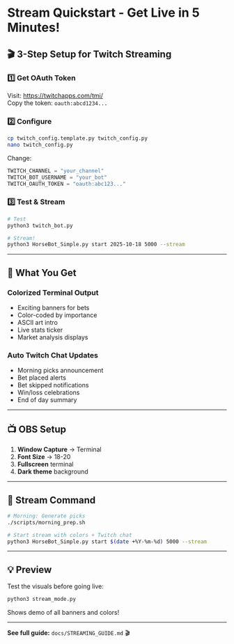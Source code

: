 # Stream Quickstart - Get Live in 5 Minutes!

## 🎬 3-Step Setup for Twitch Streaming

### 1️⃣ Get OAuth Token
Visit: https://twitchapps.com/tmi/  
Copy the token: `oauth:abcd1234...`

### 2️⃣ Configure
```bash
cp twitch_config.template.py twitch_config.py
nano twitch_config.py
```

Change:
```python
TWITCH_CHANNEL = "your_channel"
TWITCH_BOT_USERNAME = "your_bot"
TWITCH_OAUTH_TOKEN = "oauth:abc123..."
```

### 3️⃣ Test & Stream
```bash
# Test
python3 twitch_bot.py

# Stream!
python3 HorseBot_Simple.py start 2025-10-18 5000 --stream
```

---

## 🎨 What You Get

### Colorized Terminal Output
- Exciting banners for bets
- Color-coded by importance
- ASCII art intro
- Live stats ticker
- Market analysis displays

### Auto Twitch Chat Updates
- Morning picks announcement
- Bet placed alerts
- Bet skipped notifications
- Win/loss celebrations
- End of day summary

---

## 📺 OBS Setup

1. **Window Capture** → Terminal
2. **Font Size** → 18-20
3. **Fullscreen** terminal
4. **Dark theme** background

---

## 🎯 Stream Command

```bash
# Morning: Generate picks
./scripts/morning_prep.sh

# Start stream with colors + Twitch chat
python3 HorseBot_Simple.py start $(date +%Y-%m-%d) 5000 --stream
```

---

## 💡 Preview

Test the visuals before going live:
```bash
python3 stream_mode.py
```

Shows demo of all banners and colors!

---

**See full guide:** `docs/STREAMING_GUIDE.md` 🎬

